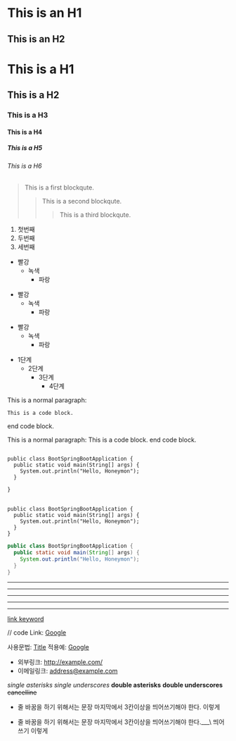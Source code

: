 This is an H1
=============

This is an H2
-------------

# This is a H1
## This is a H2
### This is a H3
#### This is a H4
##### This is a H5
###### This is a H6

> This is a first blockqute.
>	> This is a second blockqute.
>	>	> This is a third blockqute.

1. 첫번째
2. 두번째
3. 세번째

* 빨강
  * 녹색
    * 파랑

+ 빨강
  + 녹색
    + 파랑

- 빨강
  - 녹색
    - 파랑

* 1단계
  - 2단계
    + 3단계
      + 4단계

This is a normal paragraph:

    This is a code block.
    
end code block.



This is a normal paragraph:
    This is a code block.
end code block.


<pre>
<code>
public class BootSpringBootApplication {
  public static void main(String[] args) {
    System.out.println("Hello, Honeymon");
  }

}
</code>
</pre>



```
public class BootSpringBootApplication {
  public static void main(String[] args) {
    System.out.println("Hello, Honeymon");
  }
}
```


```java
public class BootSpringBootApplication {
  public static void main(String[] args) {
    System.out.println("Hello, Honeymon");
  }
}
```


* * *

***

*****

- - -

---------------------------------------


[link keyword][id]

[id]: URL "Optional Title here"

// code
Link: [Google][googlelink]

[googlelink]: https://google.com "Go google"


사용문법: [Title](link)
적용예: [Google](https://google.com, "google link")


* 외부링크: <http://example.com/>
* 이메일링크: <address@example.com>


*single asterisks*
_single underscores_
**double asterisks**
__double underscores__
~~cancelline~~


* 줄 바꿈을 하기 위해서는 문장 마지막에서 3칸이상을 띄어쓰기해야 한다. 
이렇게

* 줄 바꿈을 하기 위해서는 문장 마지막에서 3칸이상을 띄어쓰기해야 한다.___\\ 띄어쓰기
이렇게


